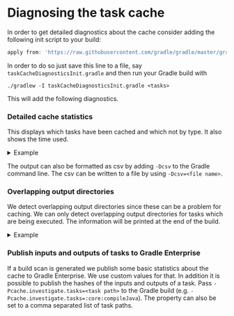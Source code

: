 # Diagnosing the task cache

In order to get detailed diagnostics about the cache consider adding the following init script to your build:

```groovy
apply from: 'https://raw.githubusercontent.com/gradle/gradle/master/gradle/taskCacheDetailedDiagnosticsInit.gradle'
```

In order to do so just save this line to a file, say `taskCacheDiagnosticsInit.gradle` and then run your Gradle build with
```
./gradlew -I taskCacheDiagnosticsInit.gradle <tasks>
```

This will add the following diagnostics.

### Detailed cache statistics
   
This displays which tasks have been cached and which not by type. It also shows the time used.

<details>
<summary>Example</summary>

```
Detailed cache statistics

  All tasks - 78 tasks took 3103 ms (avg 39,78 ms, stddev 288,61 ms, min 0 ms, max 2566 ms)
    FROM_CACHE - 23 tasks took 410 ms (avg 17,83 ms, stddev 33,02 ms, min 1 ms, max 152 ms)
      Cacheable - 23 tasks took 410 ms (avg 17,83 ms, stddev 33,02 ms, min 1 ms, max 152 ms)
        org.gradle.api.tasks.bundling.Jar - 1 task took 2 ms
        org.gradle.api.tasks.compile.JavaCompile - 9 tasks took 364 ms (avg 40,44 ms, stddev 44,04 ms, min 6 ms, max 152 ms)
        org.gradle.build.BuildReceipt - 1 task took 1 ms
        org.gradle.build.ClasspathManifest - 12 tasks took 43 ms (avg 3,58 ms, stddev 1,98 ms, min 1 ms, max 8 ms)
    UP_TO_DATE - 50 tasks took 99 ms (avg 1,98 ms, stddev 7,56 ms, min 0 ms, max 54 ms)
      Not cacheable - 50 tasks took 99 ms (avg 1,98 ms, stddev 7,56 ms, min 0 ms, max 54 ms)
        org.gradle.api.DefaultTask - 12 tasks took 56 ms (avg 4,67 ms, stddev 14,88 ms, min 0 ms, max 54 ms)
        org.gradle.api.tasks.bundling.Jar - 11 tasks took 27 ms (avg 2,45 ms, stddev 1,30 ms, min 1 ms, max 5 ms)
        org.gradle.api.tasks.compile.GroovyCompile - 12 tasks took 3 ms (avg 0,25 ms, stddev 0,43 ms, min 0 ms, max 1 ms)
        org.gradle.api.tasks.compile.JavaCompile - 3 tasks took 8 ms (avg 2,67 ms, stddev 2,49 ms, min 0 ms, max 6 ms)
        org.gradle.language.jvm.tasks.ProcessResources - 12 tasks took 5 ms (avg 0,42 ms, stddev 0,49 ms, min 0 ms, max 1 ms)
    EXECUTED - 5 tasks took 2594 ms (avg 518,80 ms, stddev 1023,65 ms, min 0 ms, max 2566 ms)
      Not cacheable - 4 tasks took 28 ms (avg 7,00 ms, stddev 11,00 ms, min 0 ms, max 26 ms)
        org.gradle.api.DefaultTask - 3 tasks took 26 ms (avg 8,67 ms, stddev 12,26 ms, min 0 ms, max 26 ms)
        org.gradle.api.tasks.Copy - 1 task took 2 ms
      Cacheable - 1 task took 2566 ms
        org.gradle.api.tasks.compile.JavaCompile - 1 task took 2566 ms
```
</details>

The output can also be formatted as csv by adding `-Dcsv` to the Gradle command line.
The csv can be written to a file by using `-Dcsv=<file name>`.
 
### Overlapping output directories

We detect overlapping output directories since these can be a problem for caching.
We can only detect overlapping output directories for tasks which are being executed.
The information will be printed at the end of the build.

<details>
<summary>Example</summary>

```
Overlapping task outputs while executing 'core:compileJava':

  - subprojects/base-services/build/classes/main/ has overlap between:
      - :baseServices:compileGroovy.destinationDir (org.gradle.api.tasks.compile.GroovyCompile)
      - :baseServices:compileJava.destinationDir (org.gradle.api.tasks.compile.JavaCompile)
  - subprojects/base-services-groovy/build/classes/main/ has overlap between:
      - :baseServicesGroovy:compileGroovy.destinationDir (org.gradle.api.tasks.compile.GroovyCompile)
      - :baseServicesGroovy:compileJava.destinationDir (org.gradle.api.tasks.compile.JavaCompile)
  - subprojects/cli/build/classes/main/ has overlap between:
      - :cli:compileGroovy.destinationDir (org.gradle.api.tasks.compile.GroovyCompile)
      - :cli:compileJava.destinationDir (org.gradle.api.tasks.compile.JavaCompile)
  - subprojects/jvm-services/build/classes/main/ has overlap between:
      - :jvmServices:compileGroovy.destinationDir (org.gradle.api.tasks.compile.GroovyCompile)
      - :jvmServices:compileJava.destinationDir (org.gradle.api.tasks.compile.JavaCompile)
  - subprojects/logging/build/classes/main/ has overlap between:
      - :logging:compileGroovy.destinationDir (org.gradle.api.tasks.compile.GroovyCompile)
      - :logging:compileJava.destinationDir (org.gradle.api.tasks.compile.JavaCompile)
  - subprojects/messaging/build/classes/main/ has overlap between:
      - :messaging:compileGroovy.destinationDir (org.gradle.api.tasks.compile.GroovyCompile)
      - :messaging:compileJava.destinationDir (org.gradle.api.tasks.compile.JavaCompile)
  - subprojects/model-core/build/classes/main/ has overlap between:
      - :modelCore:compileGroovy.destinationDir (org.gradle.api.tasks.compile.GroovyCompile)
      - :modelCore:compileJava.destinationDir (org.gradle.api.tasks.compile.JavaCompile)
  - subprojects/model-groovy/build/classes/main/ has overlap between:
      - :modelGroovy:compileGroovy.destinationDir (org.gradle.api.tasks.compile.GroovyCompile)
      - :modelGroovy:compileJava.destinationDir (org.gradle.api.tasks.compile.JavaCompile)
  - subprojects/native/build/classes/main/ has overlap between:
      - :native:compileGroovy.destinationDir (org.gradle.api.tasks.compile.GroovyCompile)
      - :native:compileJava.destinationDir (org.gradle.api.tasks.compile.JavaCompile)
  - subprojects/process-services/build/classes/main/ has overlap between:
      - :processServices:compileGroovy.destinationDir (org.gradle.api.tasks.compile.GroovyCompile)
      - :processServices:compileJava.destinationDir (org.gradle.api.tasks.compile.JavaCompile)
  - subprojects/resources/build/classes/main/ has overlap between:
      - :resources:compileGroovy.destinationDir (org.gradle.api.tasks.compile.GroovyCompile)
      - :resources:compileJava.destinationDir (org.gradle.api.tasks.compile.JavaCompile)
  - subprojects/version-info/build/classes/main has overlap between:
      - :versionInfo:compileGroovy.destinationDir (org.gradle.api.tasks.compile.GroovyCompile)
      - :versionInfo:compileJava.destinationDir (org.gradle.api.tasks.compile.JavaCompile)

  Tasks affected by type:

    - org.gradle.api.tasks.compile.GroovyCompile
      - :baseServices:compileGroovy
      - :baseServicesGroovy:compileGroovy
      - :cli:compileGroovy
      - :jvmServices:compileGroovy
      - :logging:compileGroovy
      - :messaging:compileGroovy
      - :modelCore:compileGroovy
      - :modelGroovy:compileGroovy
      - :native:compileGroovy
      - :processServices:compileGroovy
      - :resources:compileGroovy
      - :versionInfo:compileGroovy
    - org.gradle.api.tasks.compile.JavaCompile
      - :baseServices:compileJava
      - :baseServicesGroovy:compileJava
      - :cli:compileJava
      - :jvmServices:compileJava
      - :logging:compileJava
      - :messaging:compileJava
      - :modelCore:compileJava
      - :modelGroovy:compileJava
      - :native:compileJava
      - :processServices:compileJava
      - :resources:compileJava
      - :versionInfo:compileJava
```
</details>

### Publish inputs and outputs of tasks to Gradle Enterprise

If a build scan is generated we publish some basic statistics about the cache to Gradle Enterprise.
We use custom values for that. In addition it is possible to publish the hashes of the inputs and outputs of a task.
Pass `-Pcache.investigate.tasks=<task path>` to the Gradle build (e.g. `-Pcache.investigate.tasks=:core:compileJava`). The property can also
be set to a comma separated list of task paths.

